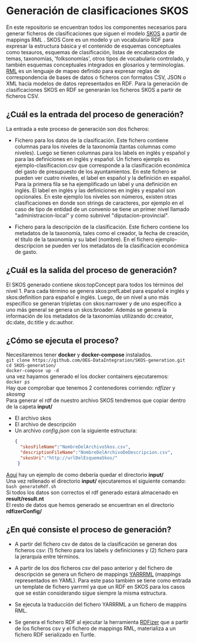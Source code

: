 # Generación de clasificaciones SKOS
En este repositorio se encuentran todos los componentes necesarios para generar ficheros de clasificaciones que siguen el modelo [SKOS](https://www.w3.org/TR/swbp-skos-core-spec/) a partir de mappings RML . SKOS Core es un modelo y un vocabulario RDF para expresar la estructura básica y el contenido de esquemas conceptuales como tesauros, esquemas de clasificación, listas de encabezados de temas, taxonomías, 'folksonomías', otros tipos de vocabulario controlado, y también esquemas conceptuales integrados en glosarios y terminologías. [RML](https://rml.io/) es un lenguaje de mapeo definido para expresar reglas de correspondencia de bases de datos o ficheros con formatos CSV, JSON o XML hacia  modelos de datos representados en RDF. Para la generación de clasificaciones SKOS en RDF se generarán los ficheros SKOS a partir de ficheros CSV.

## ¿Cuál es la entrada del proceso de generación?
La entrada a este proceso de generación son dos ficheros:
* Fichero para los datos de la clasificación. Este fichero contiene columnas para los niveles de la taxonomía (tantas columnas como niveles). Luego se tienen columnas para los labels en inglés y español y para las definiciones en inglés y español. 
Un fichero ejemplo es ejemplo-clasificacion.csv que corresponde a la clasificación económica del gasto de presupuesto de los ayuntamientos. En este fichero se pueden ver cuatro niveles, el label en español y la definición en español. Para la primera fila se ha ejemplificado un label y una definición en inglés. El label en inglés y las definiciones en inglés y español son opcionales. En este ejemplo los niveles son números, existen otras clasificaciones en donde son strings de caracteres, por ejemplo en el caso de tipo de entidad de un convenio se tiene un primer nivel llamado "administracion-local" y como subnivel "diputacion-provincial". 

* Fichero para la descripción de la clasificación. Este fichero contiene los metadatos de la taxonomía, tales como el creador, la fecha de creación, el título de la taxonomía y su label (nombre). En el fichero ejemplo-descripcion se pueden ver los metadatos de la clasificacion económica de gasto.

## ¿Cuál es la salida del proceso de generación?
El SKOS generado contiene skos:topConcept para todos los términos del nivel 1. Para cada término se genera skos:prefLabel para español e inglés y skos:definition para español e inglés. Luego, de un nivel a uno más específico se generan tripletas con skos:narrower y de uno específico a uno más general se genera un skos:broader. Además se genera la información de los metadatos de la taxonomías utilizando dc:creator, dc:date, dc:title y dc:author.

## ¿Cómo se ejecuta el proceso?
Necesitaremos tener **docker** y **docker-compose** instalados.  
`git clone https://github.com/OEG-DataIntegration/SKOS-generation.git`    
`cd SKOS-generation/`  
`docker-compose up -d`  
una vez hayamos generado el los docker containers ejecutaremos:  
`docker ps`  
Hay que comprobar que tenemos 2 contenedores corriendo: *rdfizer* y *skosmg*    
Para generar el rdf de nuestro archivo SKOS tendremos que copiar dentro de la capeta **input/**    
- El archivo skos  
- El archivo de descripción  
- Un archivo *config.json* con la siguiente estructura:  
  ```JSON
  {
    "skosFileName":"NombreDelArchivoSkos.csv",
    "descriptionFileName":"NombreDelArchivoDeDescripcion.csv",
    "skosUri":"http://urlDelEsquemaSkos/"
   }
  ```
[Aquí](https://github.com/OEG-DataIntegration/SKOS-generation/tree/master/test) hay un ejemplo de como debería quedar el directorio **input/**  
Una vez rellenado el directorio **input/** ejecutaremos el siguiente comando:  
`bash generateRdf.sh`  
Si todos los datos son correctos el rdf generado estará almacenado en **result/result.nt**   
El resto de datos que hemos generado se encuentran en el directorio **rdfizerConfig/**  
## ¿En qué consiste el proceso de generación?
* A partir del fichero csv de datos de la clasificación se generan dos ficheros csv: (1) fichero para los labels y definiciones y (2) fichero para la jerarquía entre términos.

* A partir de los dos ficheros csv del paso anterior y del fichero de descripción se genera un fichero de mappings [YARRRML](https://rml.io/yarrrml/) (mappings representados en YAML). Para este paso también se tiene como entrada un template de fichero yarrrml ya que un RDF en SKOS para los casos que se están considerando sigue siempre la misma estructura. 

* Se ejecuta la traducción del fichero YARRRML a un fichero de mappins RML.

* Se genera el fichero RDF al ejecutar la herramienta [RDFizer](https://github.com/SDM-TIB/SDM-RDFizer) que a partir de los ficheros csv y el fichero de mappings RML, materializa a un fichero RDF serializado en Turtle.



